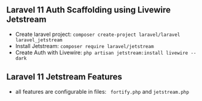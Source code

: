 ## Laravel 11 Auth Scaffolding using Livewire Jetstream

- Create laravel project: ```composer create-project laravel/laravel laravel_jetstream```
- Install Jetstream: ```composer require laravel/jetstream```
- Create Auth with Livewire: ```php artisan jetstream:install livewire --dark```

## Laravel 11 Jetstream Features

- all features are configurable in files: ``` fortify.php``` and ```jetstream.php```